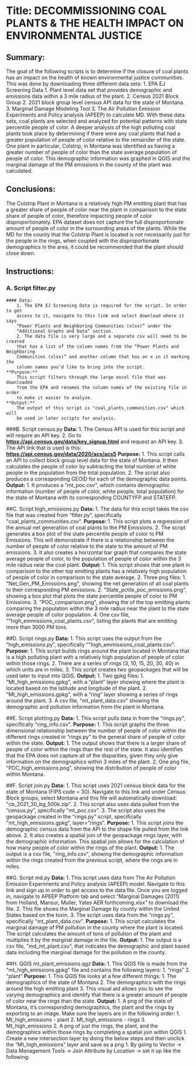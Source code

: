 # Title: DECOMMISSIONING COAL PLANTS & THE HEALTH IMPACT ON ENVIRONMENTAL JUSTICE

## Summary: 

The goal of the following scripts is to determine if the closure of coal plants
has an impact on the health of known environmental justice communities. This was
done by downloading three different data sets:
    1. EPA EJ Screening Data
        1. Plant level data set that provides demographic and emissions data 
        within a 3 mile radius of the plant.
    2. Census 2021 Block Group
        2. 2021 block group level census API data for the state of Montana. 
    3. Marginal Damage Modeling Tool
        3. The Air Pollution Emission Experiments and Policy analysis (APEEP) to 
        calculate MD.
With these data sets, coal plants are selected and analyzed for potential patterns 
with state percentile people of color. A deeper analysis of the high polluting 
coal plants took place by determining if there were any coal plants that had a 
greater population of people of color relative to the remainder of the state. 
One plant in particular, Colstrip, in Montana was identified as having a greater 
number of people of color than the state average population of people of color. 
This demographic information was graphed in QGIS and the marginal damage of the 
PM emissions in the county of the plant was calculated.

## Conclusions:
The Colstrip Plant in Montana is a relatively high PM emitting plant that has a
greater share of people of color near the plant in comparison to the state share 
of people of color, therefore impacting people of color disproportionately.
EPA dataset does not capture the full disproportionate amount of people of color
in the surrounding areas of the plants. While the MD for the county that the 
Colstrip Plant is located is not necessarily just for the people in the rings, 
when coupled with the disproportionate demographics in the area, it could be 
recommended that the plant should close down.

## Instructions:
### A. Script filter.py
    #### Data:
        1. The EPA EJ Screening Data is required for the script. In order to get 
        access to it, navigate to this link and select download where it says 
        “Power Plants and Neighboring Communities (xlsx)” under the 
        “Additional Graphs and Data” section.
        2. The data file is very large and a separate csv will need to be created 
        that has a list of the column names from the “Power Plants and Neighboring 
        Communities (xlsx)” and another column that has an x in it marking the 
        column names you’d like to bring into the script. 
    **Purpose:**
        This script filters through the large excel file that was downloaded 
        from the EPA and renames the column names of the existing file in order 
        to make it easier to analyze.
    **Output:**
        The output of this script is "coal_plants_communities.csv" which will 
        be used in later scripts for analysis. 

###B. Script census.py
    **Data:**
        1. The Census API is used for this script and will require an API key. 
        2. Go to **https://api.census.gov/data/key_signup.html** and request an API key. 
        3. The API link that is used is this: **https://api.census.gov/data/2020/acs/acs5**
    **Purpose:**
        1. This script calls an API to collect block group level data for the state 
        of Montana. It then calculates the people of color by subtracting the 
        total number of white people in the population from the total population. 
        2. The script also produces a corresponding GEOID for each of the demographic 
        data points.
    **Output:**
        1. It produces a "mt_poc.csv", which contains demographic information 
        (number of people of color, white people, total population) for the 
        state of Montana with its corresponding COUNTYFP and STATEFP. 
        
##C. Script high_emissions.py
    **Data:**
        1. The data for this script takes the csv file that was created from 
        “filter.py”, specifically "coal_plants_communities.csv".
    **Purpose:**
        1. This script plots a regression of the annual net generation of coal 
        plants to the PM Emissions.
        2. The script generates a box plot of the state percentile people of color
        to PM Emissions. This will demonstrate if there is a relationship between 
        the number of people of color relative to the state to the amount of PM 
        emissions.
        3. It also creates a horizontal bar graph that compares the state average 
        people of color, to the population of people of color within the 3 mile 
        radius near the coal plant.
    **Output:**
        1. This script shows that one plant in comparison to the other top emitting 
        plants has a relatively high population of people of color in comparison 
        to the state average.
        2. Three png files:
            1. "Net_Gen_PM_Emissions.png", showing the net generation of all 
            coal plants to their corresponding PM emissions.
            2. "State_pctile_poc_emissions.png", showing a box plot that plots 
            the state percentile people of color to PM Emissions. 
            3. "POC_comparison.png", showing the of the top emitting plants 
            comparing the population within the 3 mile radius near the plant to 
            the state average people of color population.
            4. One csv file, “"high_emmissions_coal_plants.csv", listing the 
            plants that are emitting more than 3000 PM tons.

##D. Script rings.py
    **Data:**
        1. This script uses the output from the “high_emissions.py”, 
        specifically “"high_emmissions_coal_plants.csv".
    **Purpose:**
        1. This script builds rings around the plant located in Montana that is 
        a high polluting plant with a relatively high population of people of 
        color within those rings.
        2. There are a series of rings (3, 10, 15, 20, 30, 40) in which units 
        are in miles.
        3. This script creates two geopackages that will be used later to input 
        into QGIS.
    **Output:**
        1. Two gpkg files:
            1. "Mt_high_emissions.gpkg", with a “plant” layer showing where 
            the plant is located based on the latitude and longitude of the plant.
            2. "Mt_high_emissions.gpkg", with a “ring” layer showing a series of 
            rings around the plant.
            3. A csv file, "mt_plant_data.csv" showing the demographic and 
            pollution information from the plant in Montana.

##E. Script plotting.py
    **Data:**
        1. This script pulls data in from the “rings.py”, specifically 
        "ring_info.csv".
    **Purpose:**
        1. This script graphs the three dimensional relationship between the 
        number of people of color within the different rings created in “rings.py” 
        to the general share of people of color within the state.
    **Output:**
        1. The output shows that there is a larger share of people of color 
        within the rings than the rest of the state. It also identifies that 
        the EPA does not capture all of the disparities, given they only give
        information on the demographics within 3 miles of the plant.
        2. One png file, “POC_high_emissions.png”, showing the distribution of 
        people of color within Montana.

##F. Script join.py
    **Data:**
        1. This script uses 2021 census block data for the state of Montana 
        (FIPS code = 30). Navigate to this link and under Census Block groups, 
        select Montana and this file will automatically download:
        "cb_2021_30_bg_500k.zip".
        2. This script also uses data pulled from the “census.py”, 
        specifically "mt_poc.csv".
        3. The script also uses the geopackage created in the “rings.py” 
        script, specifically "mt_high_emissions.gpkg", layer="rings".
    **Purpose:**
        1. This script joins the demographic census data from the API to the 
        shape file pulled from the link above. 
        2. It also creates a spatial join of the geopackage rings layer, 
        with the demographic information. This spatial join allows for the 
        calculation of how many people of color within the rings  of the plant. 
    **Output:**
        1. The output is a csv file, "ring_info.csv", showing the demographic 
        information within the rings created from the previous script, where 
        the rings are in miles.

##G. Script md.py
    **Data:**
        1. This script uses data from The Air Pollution Emission Experiments 
        and Policy analysis (APEEP) model. Navigate to this link and sign up 
        in order to get access to the data file. Once you are logged in, 
        navigate to APEEP Platform tab and select “Marginal Damages (2011) 
        from Holland, Mansur, Muller, Yates AER forthcoming.xlsx” to download 
        the file.
        2. This file shows the Marginal Damage by county within the United 
        States based on the toxin. 
        3. The script uses data from the “rings.py”, specifically 
        "mt_plant_data.csv".
    **Purpose:**
        1. This script calculates the marginal damage of PM pollution in the 
        county where the plant is located. The script calculates the amount of 
        tons of pollution of the plant and multiplies it by the marginal damage 
        in the file.
    **Output:**
        1. The output is a csv file, ​​"md_mt_plant.csv", that indicates the 
        demographic and plant based data including the marginal damage for 
        the pollution in the county.

##H. QGIS mt_plant_emissions.qgz
    **Data:**
        1. This QGIS file is made from the "mt_high_emissions.gpkg" file and
         contains the following layers:
            1. “rings”
            2. “plant”
    **Purpose:**
        1. This QGIS file looks at a few different things:
            1. The demographics of the state of Montana 
            2. The demographics with the rings around the high emitting plant
            3. This visual aid allows you to see the varying demographics and 
            identify that there is a greater amount of people of color near 
            the rings than the state.
    **Output:**
        1. A png of the state of Montana, it’s corresponding demographics, 
        the plant and the rings by exporting to an image. Make sure the layers 
        are in the following order:
            1. Mt_high_emissions - plant
            2. Mt_high_emissions - rings
            3. Mt_high_emissions
        2. A png of just the rings, the plant, and the demographics within 
        those rings by completing a spatial join within QGIS
            1. Create a new intersection layer by doing the below steps and 
            then unclick the “Mt_high_emissions” layer and save as a png 
                1. By going to Vector → Data Management Tools → Join Attribute 
                by Location → set it up like the following:


